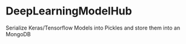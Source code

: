 # DeepLearningModelHub
Serialize Keras/Tensorflow Models into Pickles and store them into an MongoDB
